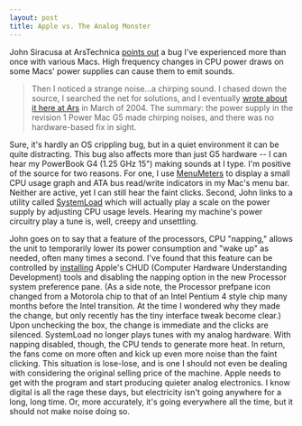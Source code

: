 ```yaml
---
layout: post
title: Apple vs. The Analog Monster
---
```

John Siracusa at ArsTechnica [points out](http://arstechnica.com/staff/fatbits.ars/2006/3/4/3059) a bug I've experienced more than once with various Macs. High frequency changes in CPU power draws on some Macs' power supplies can cause them to emit sounds.

>Then I noticed a strange noise...a chirping sound. I chased down the source, I searched the net for solutions, and I eventually [wrote about it here at Ars](http://arstechnica.com/wankerdesk/04q1/g5-noise.html) in March of 2004. The summary: the power supply in the revision 1 Power Mac G5 made chirping noises, and there was no hardware-based fix in sight.

Sure, it's hardly an OS crippling bug, but in a quiet environment it can be quite distracting. This bug also affects more than just G5 hardware -- I can hear my PowerBook G4 (1.25 GHz 15") making sounds at I type. I'm positive of the source for two reasons. For one, I use [MenuMeters](http://www.ragingmenace.com/software/menumeters/) to display a small CPU usage graph and ATA bus read/write indicators in my Mac's menu bar. Neither are active, yet I can still hear the faint clicks. Second, John links to a utility called [SystemLoad](http://www.bresink.de/osx/SystemLoad.html) which will actually play a scale on the power supply by adjusting CPU usage levels. Hearing my machine's power circuitry play a tune is, well, creepy and unsettling.

John goes on to say that a feature of the processors, CPU "napping," allows the unit to temporarily lower its power consumption and "wake up" as needed, often many times a second. I've found that this feature can be controlled by [installing](http://developer.apple.com/tools/download/) Apple's CHUD (Computer Hardware Understanding Development) tools and disabling the napping option in the new Processor system preference pane. (As a side note, the Processor prefpane icon changed from a Motorola chip to that of an Intel Pentium 4 style chip many months before the Intel transition. At the time I wondered why they made the change, but only recently has the tiny interface tweak become clear.) Upon unchecking the box, the change is immediate and the clicks are silenced. SystemLoad no longer plays tunes with my analog hardware. With napping disabled, though, the CPU tends to generate more heat. In return, the fans come on more often and kick up even more noise than the faint clicking. This situation is lose-lose, and is one I should not even be dealing with considering the original selling price of the machine. Apple needs to get with the program and start producing quieter analog electronics. I know digital is all the rage these days, but electricity isn't going anywhere for a long, long time. Or, more accurately, it's going everywhere all the time, but it should not make noise doing so.
